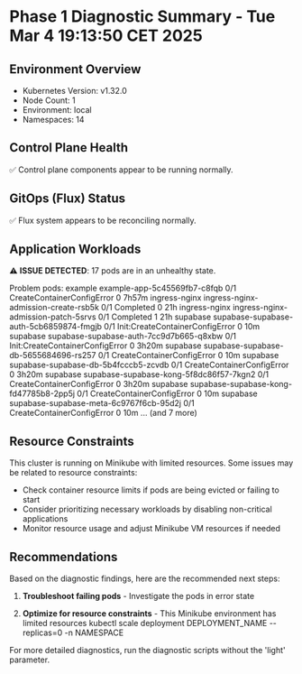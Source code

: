 # Phase 1 Diagnostic Summary - Tue Mar  4 19:13:50 CET 2025

## Environment Overview

- Kubernetes Version: v1.32.0
- Node Count: 1
- Environment: local
- Namespaces: 14

## Control Plane Health

✅ Control plane components appear to be running normally.

## GitOps (Flux) Status

✅ Flux system appears to be reconciling normally.

## Application Workloads

⚠️ **ISSUE DETECTED**: 17 pods are in an unhealthy state.

Problem pods:
example                example-app-5c45569fb7-c8fqb                     0/1     CreateContainerConfigError        0               7h57m
ingress-nginx          ingress-nginx-admission-create-rsb5k             0/1     Completed                         0               21h
ingress-nginx          ingress-nginx-admission-patch-5srvs              0/1     Completed                         1               21h
supabase               supabase-supabase-auth-5cb6859874-fmgjb          0/1     Init:CreateContainerConfigError   0               10m
supabase               supabase-supabase-auth-7cc9d7b665-q8xbw          0/1     Init:CreateContainerConfigError   0               3h20m
supabase               supabase-supabase-db-5655684696-rs257            0/1     CreateContainerConfigError        0               10m
supabase               supabase-supabase-db-5b4fcccb5-zcvdb             0/1     CreateContainerConfigError        0               3h20m
supabase               supabase-supabase-kong-5f8dc86f57-7kgn2          0/1     CreateContainerConfigError        0               3h20m
supabase               supabase-supabase-kong-fd47785b8-2pp5j           0/1     CreateContainerConfigError        0               10m
supabase               supabase-supabase-meta-6c9767f6cb-95d2j          0/1     CreateContainerConfigError        0               10m
... (and 7 more)

## Resource Constraints

This cluster is running on Minikube with limited resources. Some issues may be related to resource constraints:

- Check container resource limits if pods are being evicted or failing to start
- Consider prioritizing necessary workloads by disabling non-critical applications
- Monitor resource usage and adjust Minikube VM resources if needed

## Recommendations

Based on the diagnostic findings, here are the recommended next steps:

1. **Troubleshoot failing pods** - Investigate the pods in error state
   
3. **Optimize for resource constraints** - This Minikube environment has limited resources
   kubectl scale deployment DEPLOYMENT_NAME --replicas=0 -n NAMESPACE
   

For more detailed diagnostics, run the diagnostic scripts without the 'light' parameter.
